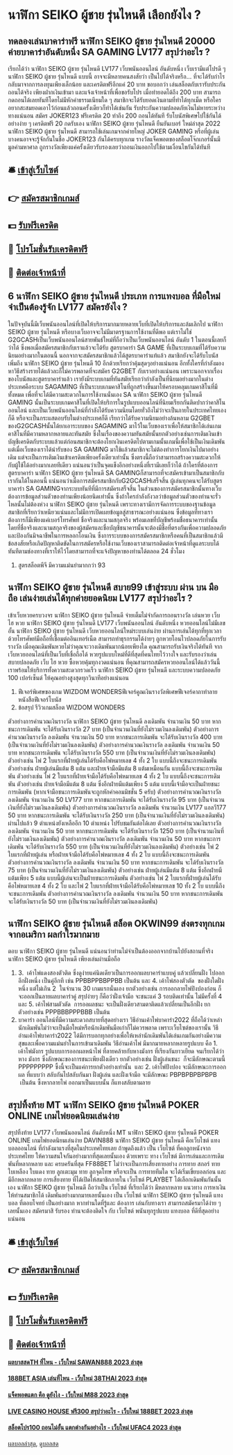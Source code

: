 # นาฬิกา SEIKO ผู้ชาย รุ่นไหนดี เลือกยังไง ?
## ทดลองเล่นบาคาร่าฟรี นาฬิกา SEIKO ผู้ชาย รุ่นไหนดี 20000 ค่ายบาคาร่าอันดับหนึ่ง SA GAMING LV177 สรุปว่าอะไร ?
เรียกได้ว่า นาฬิกา SEIKO ผู้ชาย รุ่นไหนดี LV177 เว็บพนันออนไลน์ อันดับหนึ่ง เว็บเรามีแต่โปรดี ๆ นาฬิกา SEIKO ผู้ชาย รุ่นไหนดี แบบนี้ อาจจะมีหลายคนสงสัยว่า เป็นไปได้จริงหรือ… ที่จะได้รับกำไรกลับมาจากการลงทุนเพียงเล็กน้อย และเครดิตฟรีอีกแค่ 20 บาท ขอบอกว่า เล่นสล็อตกับเรารับประกันถอนได้จริง เพียงฝากเงินเข้ามา และแจ้งเจ้าหน้าที่เพื่อขอรับโปร เมื่อทำยอดได้ถึง 200 บาท สามารถกดถอนได้เลยทันทีโดยไม่มีหักค่าธรรมเนียมใด ๆ สมาชิกจะได้รับยอดเงินตามที่ทำได้ทุกเม็ด หรือใครอยากสะสมยอดเอาไว้ก่อนแล้วถอนครั้งเดียวก็ทำได้เช่นกัน รับประกันความปลอดภัยเงินไม่หายระหว่างทางแน่นอน
สมัคร JOKER123 ฟรีเครดิต 20 ทำถึง 200 ถอนได้ทันที รับโบนัสพิเศษไปใช้กันได้อย่างง่าย ๆ เครดิตฟรี 20 กดรับเอง นาฬิกา SEIKO ผู้ชาย รุ่นไหนดี ยืนยันเบอร์ ใหม่ล่าสุด 2022 นาฬิกา SEIKO ผู้ชาย รุ่นไหนดี สามารถใช้เล่นเกมจากค่ายใหญ่ JOKER GAMING หรือที่ผู้เล่นบางคนอาจจะรู้จักกันในชื่อ JOKER123 กันได้ครบทุกเกม รางวัลแจ็คพอตของสล็อตโจ๊กเกอร์นั้นมีมูลค่ามหาศาล ถูกรางวัลเพียงแค่ครั้งเดียวรับรองเลยว่าถอนเงินออกไปใช้ตามเงื่อนไขกันได้ทันที

## 🛎 [เข้าสู่เว็บไซต์](https://bit.ly/3SdLNi2)
## 👉 [สมัครสมาชิกเกมส์](https://bit.ly/3SdLNi2)
## 💵 [รับฟรีเครดิต](https://bit.ly/3dyRKHj)
## 👑 [โปรโมชั่นรับเครดิตฟรี](https://bit.ly/3dyRKHj)
## 📱 [ติดต่อเจ้าหน้าที่](https://bit.ly/3dyRKHj)

## 6 นาฬิกา SEIKO ผู้ชาย รุ่นไหนดี ประเภท การแทงบอล ที่มือใหม่ จำเป็นต้องรู้จัก LV177 สมัครยังไง ?
ในปัจจุบันนี้มีเว็บพนันออนไลน์ที่เปิดให้บริการมากมายหลายเว็บที่เปิดให้บริการและล้มเลิกไป นาฬิกา SEIKO ผู้ชาย รุ่นไหนดี หรือบางเว็บอาจจะไม่มีมาตรฐานการใช้งานที่ดีพอ แต่เราไม่ใช่ G2GCASHเป็นเว็บพนันออนไลน์สายพันธ์ใหม่ที่ถือว่าเป็นเว็บพนันออนไลน์ อันดับ 1 ในตอนนี้เลยก็ว่าได้ ซึ่งพอเมื่อสมัครสมาชิกกับเราแล้วจะได้รับ สูตรบาคาร่า SA GAME ที่เป็นระบบเกมที่ได้รับความนิยมอย่างมากในตอนนี้ นอกจากจะสมัครสมาชิกแล้วได้สูตรบาคาร่าแท้แล้ว สมาชิกยังจะได้รับโบนัสเพิ่มถึง นาฬิกา SEIKO ผู้ชาย รุ่นไหนดี 10 อีกด้วยเรียกว่าคุ้มสุดๆอย่างแน่นอน อีกทั้งใครที่กำลังมองหาวิธีสร้างรายได้แล้วละก็ไม่ควรพลาดที่จะสมัคร G2GBET กับเราอย่างแน่นอน เพราะนอกจากเรื่องของโบนัสและสูตรบาคาร่าแล้ว เรายังมีระบบเกมที่ทันสมัยเรียกว่ากำลังเป็นที่นิยมอย่างมากในต่างประเทศคือระบบ SAGAMING ที่เป็นระบบเกมคาสิโนที่ถูกสร้างขึ้นมาให้ครอบคลุมเกมคาสิโนที่มีทั้งหมด เพื่อที่จะได้มีความสะดวกในการใช้งานนั่นเอง
SA นาฬิกา SEIKO ผู้ชาย รุ่นไหนดี GAMING นั้นเป็นระบบเกมคาสิโนที่เปิดให้บริการในรูปแบบออนไลน์ที่นิยมเรียกกันติดปากว่าคาสิโนออนไลน์ และเป็นเว็บพนันออนไลน์ที่กำลังได้รับความนิยมโดยทั่วถึงไม่ว่าจะเป็นภายในประเทศไทยเองก็ดี หรือจะเป็นกระแสตอบรับในต่างประเทศก็ดี เรียกว่าได้รับความนิยมอย่างล้นหลาม G2GBET ของG2GCASHนั้นได้ยกเอาระบบของ SAGAMING มาไว้ในเว็บของเราเพื่อให้สมาชิกได้เล่นเกมคาสิโนที่มีความหลากหลายและทันสมัย ซึ่งในเรื่องของความทันสมัยนั้นยกตัวอย่างเช่นการเติมเงินเข้าบัญชีเครดิตกับระบบแล้วแต่ก่อนสมาชิกจะต้องโยกเงินเครดิตไปตามเกมนั้นเกมนี้เพื่อใช้เป็นเงินเดิมพัน แต่เมื่อเว็บของเราได้นำรับของ SA GAMING มาใช้แล้วสมาชิกจะไม่ต้องทำการโยกเงินไปมาอย่างเดิม แต่จะเป็นการเติมเงินเข้าเครดิตเพียงครั้งเดียวเท่านั้น ซึ่งตรงนี้ถือว่าสามารถสร้างความสะดวกให้กับผู้ใช้ได้อย่างมากเลยทีเดียว แน่นอนว่าเป็นจุดแข็งอีกอย่างหนึ่งที่เรามีเลยก็ว่าได้ ถ้าใครที่ต้องการสูตรบาคาร่า นาฬิกา SEIKO ผู้ชาย รุ่นไหนดี SA GAMINGก็สามารถที่จะสมัครเข้ามาเป็นสมาชิกกับเรากันได้ในตอนนี้
แน่นอนว่าเมื่อการสมัครสมาชิกกับG2GCASHเสร็จสิ้น ผู้เล่นทุกคนจะได้รับสูตรบาคาร่า SA GAMINGจากระบบทันทีที่มีการสมัครเสร็จสิ้น ในส่วนของการสมัครสมาชิกนั้นทางเว็บต้องการข้อมูลส่วนตัวของท่านเพียงน้อยนิดเท่านั้น ซึ่งถ้าใครกำลังกังวลว่าข้อมูลส่วนตัวของท่านจะรั่วไหลนั้นไม่ต้องห่วง นาฬิกา SEIKO ผู้ชาย รุ่นไหนดี เพราะทางเรามีการจัดการระบบของฐานข้อมูลสมาชิกที่เรียกว่าเหนียวแน่นและไม่มีการเปิดเผยข้อมูลสู่สาธารณะอย่างแน่นอน ซึ่งข้อมูลที่ทางเราต้องการก็มีเพียงแค่เบอร์โทรศัพท์ ชื่อจริงและนามสกุลจริง พร้อมเลขที่บัญชีพร้อมชื่อธนาคารเท่านั้น โดยที่ชื่อจริงและนามสกุลจริงของผู้สมัครและชื่อบัญชีธนาคารนั้นจะต้องมีชื่อที่ตรงกันเพื่อความปลอดภัยและป้องกันมิจฉาชีพในการหลอกโอนเงิน ซึ่งการระบบของการสมัครสมาชิกหรือคนที่เป็นสมาชิกแล้วมีข้อสงสัยหรือเกิดปัญหาติดขัดในการสมัครหรือใช้งานเว็บของเราสามารถติดต่อเจ้าหน้าที่ดูแลระบบได้ทันทีตามช่องทางที่เราให้ไว้โดยสามารถที่จะแจ้งปัญหาของท่านได้ตลอด 24 ชั่วโมง
1. สูตรสล็อตพีจี มีความแม่นยำมากกว่า 93

## นาฬิกา SEIKO ผู้ชาย รุ่นไหนดี สบาย99 เข้าสู่ระบบ ผ่าน บน มือถือ เล่นง่ายเล่นได้ทุกค่ายยอดนิยม LV177 สรุปว่าอะไร ?
เข้าเว็บหวยครบวงจร นาฬิกา SEIKO ผู้ชาย รุ่นไหนดี จ่ายเต็มไม่จำกัดการถอนรางวัล เล่นหวย เว็บ ไฮ หวย นาฬิกา SEIKO ผู้ชาย รุ่นไหนดี LV177 เว็บพนันออนไลน์ อันดับหนึ่ง หวยออนไลน์ไม่มีเลขอั้น นาฬิกา SEIKO ผู้ชาย รุ่นไหนดี เว็บหวยออนไลน์ใหม่ระบบเล่นง่าย ผ่านการเล่นได้ทุกที่ทุกเวลา ด้วยโทรศัพท์มือถือที่เชื่อมต่ออินเทอร์เน็ต สามารถทำธุรกรรมได้ง่ายๆ ถูกหวยโอนไวปลอดภัยในการรับรางวัล เมื่อคุณเดิมพันหวยไม่ว่าคุณจะวางเดิมพันมากน้อยเพียงใด คุณสามารถรับเงินจริงได้ทันที จากเว็บหวยออนไลน์ที่เป็นเว็บที่เชื่อถือได้ หวยรูปแบบใหม่ที่ดีที่สุดที่คนไทยไว้วางใจ และรับรองว่าเล่นสบายปลอดภัย เว็บ ไฮ หวย ซื้อหวยคุ้มทุกงวดแน่นอน ที่คุณสามารถสมัครหวยออนไลน์ได้แล้ววันนี้ เราพร้อมให้บริการทั้งความสะดวกรวดเร็ว นาฬิกา SEIKO ผู้ชาย รุ่นไหนดี และระบบความปลอดภัย 100 เปอร์เซ็นต์ ให้คุณอย่างสูงสุดทุกวินาทีอย่างแน่นอน
1. ฟีเจอร์พิเศษของเกม WIZDOM WONDERSฟีเจอร์คูณเงินรางวัลพิเศษฟีเจอร์คาถาทำลายหนังสือฟีเจอร์โบนัส
2. ข้อสรุป รีวิวเกมสล็อต WIZDOM WONDERS

ตัวอย่างการคำนวณเงินรางวัล นาฬิกา SEIKO ผู้ชาย รุ่นไหนดี ลงเดิมพัน จำนวนเงิน 50 บาท หากชนะการเดิมพัน จะได้รับเงินรางวัล 27 บาท (เป็นจำนวนเงินที่ยังไม่รวมเงินลงเดิมพัน)
ตัวอย่างการคำนวณเงินรางวัล ลงเดิมพัน จำนวนเงิน 50 บาท หากชนะการเดิมพัน จะได้รับเงินรางวัล 400 บาท (เป็นจำนวนเงินที่ยังไม่รวมเงินลงเดิมพัน)
ตัวอย่างการคำนวณเงินรางวัล ลงเดิมพัน จำนวนเงิน 50 บาท หากชนะการเดิมพัน จะได้รับเงินรางวัล 550 บาท (เป็นจำนวนเงินที่ยังไม่รวมเงินลงเดิมพัน)
ตัวอย่างเช่น ไพ่ 2 ใบแรกที่ฝ่ายผู้เล่นได้รับคือไพ่หมายเลข 4 ทั้ง 2 ใบ แบบนี้ถึงจะชนะการเดิมพัน
ตัวอย่างเช่น ฝ่ายผู้เล่นมีแต้ม 8 แต้ม และฝ่ายเจ้ามือมีแต้ม 8 แต้มเหมือนกัน แบบนี้ถึงจะชนะการเดิมพัน
ตัวอย่างเช่น ไพ่ 2 ใบแรกที่ฝ่ายเจ้ามือได้รับคือไพ่หมายเลข 4 ทั้ง 2 ใบ แบบนี้ถึงจะชนะการเดิมพัน
ตัวอย่างเช่น ฝ่ายเจ้ามือมีแต้ม 8 แต้ม ซึ่งอีกฝ่ายมีแต้มเพียง 5 แต้ม แบบนี้เจ้ามือจะเป็นฝ่ายชนะการเดิมพัน
(หากเจ้ามือชนะการเดิมพันจะถูกหักค่าคอมมิชชั่น 5 ครับ)
ตัวอย่างการคำนวณเงินรางวัล ลงเดิมพัน จำนวนเงิน 50 LV177 บาท หากชนะการเดิมพัน จะได้รับเงินรางวัล 95 บาท (เป็นจำนวนเงินที่ยังไม่รวมเงินลงเดิมพัน)
ตัวอย่างการคำนวณเงินรางวัล ลงเดิมพัน จำนวนเงิน LV177 แอลวี177 50 บาท หากชนะการเดิมพัน จะได้รับเงินรางวัล 250 บาท (เป็นจำนวนเงินที่ยังไม่รวมเงินลงเดิมพัน)
ผ่านไปแล้ว 9 ตำแหน่งยังเหลืออีก 10 ตำแหน่ง ไปรับชมกันต่อได้เลย
ตัวอย่างการคำนวณเงินรางวัล ลงเดิมพัน จำนวนเงิน 50 บาท หากชนะการเดิมพัน จะได้รับเงินรางวัล 1250 บาท (เป็นจำนวนเงินที่ยังไม่รวมเงินลงเดิมพัน)
ตัวอย่างการคำนวณเงินรางวัล ลงเดิมพัน จำนวนเงิน 50 บาท หากชนะการเดิมพัน จะได้รับเงินรางวัล 550 บาท (เป็นจำนวนเงินที่ยังไม่รวมเงินลงเดิมพัน)
ตัวอย่างเช่น ไพ่ 2 ใบแรกที่ฝ่ายผู้เล่น หรือฝ่ายเจ้ามือได้รับคือไพ่หมายเลข 4 ทั้ง 2 ใบ แบบนี้ถึงจะชนะการเดิมพัน
ตัวอย่างการคำนวณเงินรางวัล ลงเดิมพัน จำนวนเงิน 50 บาท หากชนะการเดิมพัน จะได้รับเงินรางวัล 75 บาท (เป็นจำนวนเงินที่ยังไม่รวมเงินลงเดิมพัน)
ตัวอย่างเช่น ฝ่ายผู้เล่นมีแต้ม 8 แต้ม ซึ่งอีกฝ่ายมีแต้มเพียง 5 แต้ม แบบนี้ผู้เล่นจะเป็นฝ่ายชนะการเดิมพัน
ตัวอย่างเช่น ไพ่ 2 ใบแรกที่ฝ่ายผู้เล่นได้รับคือไพ่หมายเลข 4 ทั้ง 2 ใบ และไพ่ 2 ใบแรกที่ฝ่ายเจ้ามือได้รับคือไพ่หมายเลข 10 ทั้ง 2 ใบ แบบนี้ถึงจะชนะการเดิมพัน
ตัวอย่างการคำนวณเงินรางวัล ลงเดิมพัน จำนวนเงิน 50 บาท หากชนะการเดิมพัน จะได้รับเงินรางวัล 50 บาท (เป็นจำนวนเงินที่ยังไม่รวมเงินลงเดิมพัน)

## นาฬิกา SEIKO ผู้ชาย รุ่นไหนดี สล็อต OKWIN99 ส่งตรงทุกเกมจากอเมริกา ผลกำไรมากมาย
ตอบ นาฬิกา SEIKO ผู้ชาย รุ่นไหนดี แน่นอนว่าท่านไม่จำเป็นต้องออกจากบ้านไปยังสถานที่จริง นาฬิกา SEIKO ผู้ชาย รุ่นไหนดี เพียงเล่นผ่านมือถือ
1. 3.  เค้าไพ่แดงสองตัวติด ซึ่งดูง่ายแค่นิดเดียวเป็นการออกผลบาคาร่าแบบคู่ แล้วเปลี่ยนฝั่ง ไปออกอีกฝั่งหนึ่ง เป็นคู่อีกที เช่น PPBBPPBBPPBB เป็นต้น และ 4. เค้าไพ่สองตัวตัด  ของฝั่งใดฝั่งหนึ่ง แต่ไม่เกิน 2  ในจำนวน 30 เกมแรกนั่นเอง ยกตัวอย่างเช่น การออกลายไพ่ปิงปองก่อน ก็จะออกเป็นลายผลบาคาร่าคู่ สรุปง่ายๆ ก็คือว่าฝั่งเจ้ามือ จะชนะแค่ 3 รอบติดเท่านั้น ไม่มีครั้งที่ 4  และ 5. เค้าไพ่สามตัวตัด  การออผลชนะ จะเป็นฝั่งเดียวสามตาติดแล้วเปลี่ยนเป็นอีกฝั่ง ยกตัวอย่างเช่น PPPBBBPPPBBB เป็นต้น
2. บาคาร่า ออนไลน์ที่มีความสะดวกสบายที่สุดอย่างเรา วิธีอ่านเค้าไพ่บาคาร่า2022 ที่ถือได้ว่าเหล่านักเดิมพันไม่ว่าจะเป็นมือใหม่หรือนักเดิมพันมือเก่าก็ไม่ควรพลาด เพราะเว็บไซต์ของเรานั้น วิธีอ่านเค้าไพ่บาคาร่า2022 ได้มีการบอกทุกอย่างเพื่อให้เหล่านักเดิมพันได้เล่นเกมกันอย่างมีความสุขและเพื่อความแม่นยำในการเข้ามาเดิมพัน วิธีอ่านเค้าไพ่ มีมากมายหลากหลายรูปแบบ คือ 1. เค้าไพ่มังกร รูปแบบการออกผลหน้าไพ่ ที่ลายคล้ายกับหางมังกร ที่เรียงกันยาวเยียด จนเรียกได้ว่า หาง มังกร ซึ่งลักษณะของการชนะเพียงฝั่งเดียว ยกตัวอย่างเช่น ฝั่งผู้เล่นชนะ  ก็จะมีลักษณะตามนี้ PPPPPPPPP ซึ้งนี้จะเป็นแค่การยกตัวอย่างเท่านั้น  และ 2. เค้าไพ่ปังปอง จะมีลักษณะการออกผล ที่แบบว่า สลับกันไปสลับกันมา ฝั่งผู้เล่น และฝั่งเจ้ามือ จะมีลักษณะ PBPBPBPBPBPB  เป็นต้น ซึ้งหากลายไพ่ ออกมาเป็นแบบนั้น ก็แทงสลับตามลาย

## สรุปทิ้งท้าย MT นาฬิกา SEIKO ผู้ชาย รุ่นไหนดี POKER ONLINE เกมไพ่ยอดนิยมเล่นง่าย
สรุปทิ้งท้าย LV177 เว็บพนันออนไลน์ อันดับหนึ่ง MT นาฬิกา SEIKO ผู้ชาย รุ่นไหนดี POKER ONLINE เกมไพ่ยอดนิยมเล่นง่าย DAVIN888 นาฬิกา SEIKO ผู้ชาย รุ่นไหนดี คือเว็บไซต์ แทงบอลออนไลน์ ที่กำลังมาแรงที่สุดในประเทศไทยเลย ถ้าพูดถึงแล้ว เป็น เว็บไซต์ ที่คอลูกหนังจากประเทศไทย ให้ความสนใจกันอย่างมากที่สุดเลยนั้นเอง ด้วยเพราะ ทาง เว็บไซต์ มีการเล่นและการเดิมพันที่หลากหลาย และ ครบครันที่สุด FF88BET ไม่ว่าจะเป็นการเสี่ยงทายอย่าง การทาย สกอร์ ทาย ใบเหลือง ใบแดง ทาย ลูกเตะมุม ทาย ลูกจุดโทษ หรือจะเป็น การทายทีมใด จะได้เริ่มเขี่ยบอลก่อน และ มีอีกหลากหลาย การเสี่ยงทาย ที่ได้เปิดให้สมาชิกภายใน เว็บไซต์ PLAYBET ได้เลือกเดิมพันกันนั้นเอง นาฬิกา SEIKO ผู้ชาย รุ่นไหนดี ถือว่าเป็น เว็บไซต์ ที่เรียกได้ว่า มีหลากหลาย แนวทาง การหาเงินให้ท่านสมาชิกได้ เดิมพันอย่างมากมายเลยนั้นเอง เป็น เว็บไซต์ นาฬิกา SEIKO ผู้ชาย รุ่นไหนดี แทงบอล ที่ตอบโจทย์ เป็นอย่างมาก หากท่านใดที่รู้และ ต้องการ เล่นกับทางเรา สามารถสมัครมาได้ง่าย ๆ เลยนั้นเอง สมัครมาสิ รับรอง ท่านจะต้องติดใจ กับ เว็บไซต์ พนันทุกรูปแบบ แทงบอล ที่ดีที่สุดอย่างแน่นอน

## 🛎 [เข้าสู่เว็บไซต์](https://bit.ly/3SdLNi2)
## 👉 [สมัครสมาชิกเกมส์](https://bit.ly/3SdLNi2)
## 💵 [รับฟรีเครดิต](https://bit.ly/3dyRKHj)
## 👑 [โปรโมชั่นรับเครดิตฟรี](https://bit.ly/3dyRKHj)
## 📱 [ติดต่อเจ้าหน้าที่](https://bit.ly/3dyRKHj)

#### [ผลบาสสดTH ที่ไหน - เว็บใหม่ SAWAN888 2023 ล่าสุด](https://atom.io/themes/ผลบาสสดth%20ที่ไหน%20-%20เว็บใหม่%20sawan888%202023%20ล่าสุด)
#### [188BET ASIA เล่นที่ไหน - เว็บใหม่ 38THAI 2023 ล่าสุด](https://atom.io/themes/188bet%20asia%20เล่นที่ไหน%20-%20เว็บใหม่%2038thai%202023%20ล่าสุด)
#### [แจ็คพอตแตก คือ ดูยังไง - เว็บใหม่ M88 2023 ล่าสุด](https://atom.io/themes/แจ็คพอตแตก%20คือ%20ดูยังไง%20-%20เว็บใหม่%20m88%202023%20ล่าสุด)
#### [LIVE CASINO HOUSE ฟรี300 สรุปว่าอะไร - เว็บใหม่ 188BET 2023 ล่าสุด](https://atom.io/themes/live%20casino%20house%20ฟรี300%20สรุปว่าอะไร%20-%20เว็บใหม่%20188bet%202023%20ล่าสุด)
#### [สล็อตโปร100 ถอนไม่อั้น แตกต่างกันอย่างไร - เว็บใหม่ UFAC4 2023 ล่าสุด](https://atom.io/themes/สล็อตโปร100%20ถอนไม่อั้น%20แตกต่างกันอย่างไร%20-%20เว็บใหม่%20ufac4%202023%20ล่าสุด)

[ผลบอลล่าสุด](https://siamsport.tv "ผลบอลล่าสุด"), [ดูบอลสด](https://siamsport.tv/ดูบอลสด "ดูบอลสด")